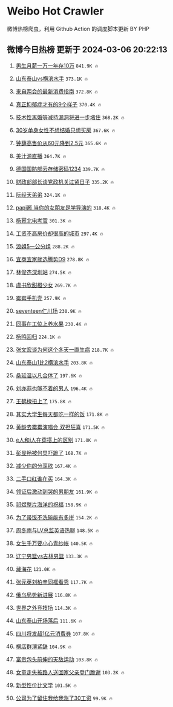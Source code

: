 # Weibo Hot Crawler 



微博热榜爬虫，利用 Github Action 的调度脚本更新 BY PHP 


## 微博今日热榜 更新于 2024-03-06 20:22:13 
1. [男生月薪一万一年存10万](https://s.weibo.com/weibo?q=%23%E7%94%B7%E7%94%9F%E6%9C%88%E8%96%AA%E4%B8%80%E4%B8%87%E4%B8%80%E5%B9%B4%E5%AD%9810%E4%B8%87%23&t=31&band_rank=1&Refer=top) `841.9K 🔥` 

1. [山东泰山vs横滨水手](https://s.weibo.com/weibo?q=%23%E5%B1%B1%E4%B8%9C%E6%B3%B0%E5%B1%B1vs%E6%A8%AA%E6%BB%A8%E6%B0%B4%E6%89%8B%23&t=31&band_rank=2&Refer=top) `373.1K 🔥` 

1. [来自两会的最新消费指南](https://s.weibo.com/weibo?q=%23%E6%9D%A5%E8%87%AA%E4%B8%A4%E4%BC%9A%E7%9A%84%E6%9C%80%E6%96%B0%E6%B6%88%E8%B4%B9%E6%8C%87%E5%8D%97%23&t=31&band_rank=3&Refer=top) `372.8K 🔥` 

1. [真正抑郁症才有的9个样子](https://s.weibo.com/weibo?q=%E7%9C%9F%E6%AD%A3%E6%8A%91%E9%83%81%E7%97%87%E6%89%8D%E6%9C%89%E7%9A%849%E4%B8%AA%E6%A0%B7%E5%AD%90&t=31&band_rank=4&Refer=top) `370.4K 🔥` 

1. [技术性离婚等减持漏洞将进一步堵住](https://s.weibo.com/weibo?q=%23%E6%8A%80%E6%9C%AF%E6%80%A7%E7%A6%BB%E5%A9%9A%E7%AD%89%E5%87%8F%E6%8C%81%E6%BC%8F%E6%B4%9E%E5%B0%86%E8%BF%9B%E4%B8%80%E6%AD%A5%E5%A0%B5%E4%BD%8F%23&t=31&band_rank=5&Refer=top) `368.2K 🔥` 

1. [30岁单身女性不想结婚只想买房](https://s.weibo.com/weibo?q=%2330%E5%B2%81%E5%8D%95%E8%BA%AB%E5%A5%B3%E6%80%A7%E4%B8%8D%E6%83%B3%E7%BB%93%E5%A9%9A%E5%8F%AA%E6%83%B3%E4%B9%B0%E6%88%BF%23&t=31&band_rank=6&Refer=top) `367.6K 🔥` 

1. [钟薛高售价从60元降到2.5元](https://s.weibo.com/weibo?q=%23%E9%92%9F%E8%96%9B%E9%AB%98%E5%94%AE%E4%BB%B7%E4%BB%8E60%E5%85%83%E9%99%8D%E5%88%B02.5%E5%85%83%23&t=31&band_rank=7&Refer=top) `365.6K 🔥` 

1. [美汁源直播](https://s.weibo.com/weibo?q=%E7%BE%8E%E6%B1%81%E6%BA%90%E7%9B%B4%E6%92%AD&t=31&band_rank=8&Refer=top) `364.7K 🔥` 

1. [德国国防部云存储密码1234](https://s.weibo.com/weibo?q=%23%E5%BE%B7%E5%9B%BD%E5%9B%BD%E9%98%B2%E9%83%A8%E4%BA%91%E5%AD%98%E5%82%A8%E5%AF%86%E7%A0%811234%23&t=31&band_rank=9&Refer=top) `339.7K 🔥` 

1. [财政部部长谈党政机关过紧日子](https://s.weibo.com/weibo?q=%23%E8%B4%A2%E6%94%BF%E9%83%A8%E9%83%A8%E9%95%BF%E8%B0%88%E5%85%9A%E6%94%BF%E6%9C%BA%E5%85%B3%E8%BF%87%E7%B4%A7%E6%97%A5%E5%AD%90%23&t=31&band_rank=10&Refer=top) `335.2K 🔥` 

1. [阮经天弟弟](https://s.weibo.com/weibo?q=%E9%98%AE%E7%BB%8F%E5%A4%A9%E5%BC%9F%E5%BC%9F&t=31&band_rank=11&Refer=top) `324.1K 🔥` 

1. [papi酱 当你的女朋友是学导演的](https://s.weibo.com/weibo?q=papi%E9%85%B1%20%E5%BD%93%E4%BD%A0%E7%9A%84%E5%A5%B3%E6%9C%8B%E5%8F%8B%E6%98%AF%E5%AD%A6%E5%AF%BC%E6%BC%94%E7%9A%84&t=31&band_rank=12&Refer=top) `318.4K 🔥` 

1. [杨幂北电考官](https://s.weibo.com/weibo?q=%23%E6%9D%A8%E5%B9%82%E5%8C%97%E7%94%B5%E8%80%83%E5%AE%98%23&t=31&band_rank=13&Refer=top) `301.3K 🔥` 

1. [工资不高房价却很高的城市](https://s.weibo.com/weibo?q=%23%E5%B7%A5%E8%B5%84%E4%B8%8D%E9%AB%98%E6%88%BF%E4%BB%B7%E5%8D%B4%E5%BE%88%E9%AB%98%E7%9A%84%E5%9F%8E%E5%B8%82%23&t=31&band_rank=14&Refer=top) `297.4K 🔥` 

1. [浪姐5一公分组](https://s.weibo.com/weibo?q=%23%E6%B5%AA%E5%A7%905%E4%B8%80%E5%85%AC%E5%88%86%E7%BB%84%23&t=31&band_rank=15&Refer=top) `288.2K 🔥` 

1. [宜商宜家就选腾势D9](https://s.weibo.com/weibo?q=%23%E5%AE%9C%E5%95%86%E5%AE%9C%E5%AE%B6%E5%B0%B1%E9%80%89%E8%85%BE%E5%8A%BFD9%23&t=31&band_rank=16&Refer=top) `278.8K 🔥` 

1. [林俊杰深圳站](https://s.weibo.com/weibo?q=%E6%9E%97%E4%BF%8A%E6%9D%B0%E6%B7%B1%E5%9C%B3%E7%AB%99&t=31&band_rank=17&Refer=top) `274.5K 🔥` 

1. [虞书欣甜橙少女](https://s.weibo.com/weibo?q=%23%E8%99%9E%E4%B9%A6%E6%AC%A3%E7%94%9C%E6%A9%99%E5%B0%91%E5%A5%B3%23&t=31&band_rank=18&Refer=top) `269.7K 🔥` 

1. [霉霉手机壳](https://s.weibo.com/weibo?q=%E9%9C%89%E9%9C%89%E6%89%8B%E6%9C%BA%E5%A3%B3&t=31&band_rank=19&Refer=top) `257.9K 🔥` 

1. [seventeen仁川场](https://s.weibo.com/weibo?q=seventeen%E4%BB%81%E5%B7%9D%E5%9C%BA&t=31&band_rank=20&Refer=top) `230.9K 🔥` 

1. [同事在工位上养水果](https://s.weibo.com/weibo?q=%23%E5%90%8C%E4%BA%8B%E5%9C%A8%E5%B7%A5%E4%BD%8D%E4%B8%8A%E5%85%BB%E6%B0%B4%E6%9E%9C%23&t=31&band_rank=21&Refer=top) `230.4K 🔥` 

1. [杨鸣回归](https://s.weibo.com/weibo?q=%E6%9D%A8%E9%B8%A3%E5%9B%9E%E5%BD%92&t=31&band_rank=22&Refer=top) `224.1K 🔥` 

1. [张文宏谈为何这个冬天一直生病](https://s.weibo.com/weibo?q=%23%E5%BC%A0%E6%96%87%E5%AE%8F%E8%B0%88%E4%B8%BA%E4%BD%95%E8%BF%99%E4%B8%AA%E5%86%AC%E5%A4%A9%E4%B8%80%E7%9B%B4%E7%94%9F%E7%97%85%23&t=31&band_rank=23&Refer=top) `218.7K 🔥` 

1. [山东泰山1比2横滨水手](https://s.weibo.com/weibo?q=%23%E5%B1%B1%E4%B8%9C%E6%B3%B0%E5%B1%B11%E6%AF%942%E6%A8%AA%E6%BB%A8%E6%B0%B4%E6%89%8B%23&t=31&band_rank=24&Refer=top) `203.8K 🔥` 

1. [桑延温以凡合体了](https://s.weibo.com/weibo?q=%23%E6%A1%91%E5%BB%B6%E6%B8%A9%E4%BB%A5%E5%87%A1%E5%90%88%E4%BD%93%E4%BA%86%23&t=31&band_rank=25&Refer=top) `197.6K 🔥` 

1. [刘亦菲也够不着的男人](https://s.weibo.com/weibo?q=%23%E5%88%98%E4%BA%A6%E8%8F%B2%E4%B9%9F%E5%A4%9F%E4%B8%8D%E7%9D%80%E7%9A%84%E7%94%B7%E4%BA%BA%23&t=31&band_rank=26&Refer=top) `196.4K 🔥` 

1. [王鹤棣扭上了](https://s.weibo.com/weibo?q=%E7%8E%8B%E9%B9%A4%E6%A3%A3%E6%89%AD%E4%B8%8A%E4%BA%86&t=31&band_rank=27&Refer=top) `175.8K 🔥` 

1. [其实大学生每天都吃一样的饭](https://s.weibo.com/weibo?q=%23%E5%85%B6%E5%AE%9E%E5%A4%A7%E5%AD%A6%E7%94%9F%E6%AF%8F%E5%A4%A9%E9%83%BD%E5%90%83%E4%B8%80%E6%A0%B7%E7%9A%84%E9%A5%AD%23&t=31&band_rank=28&Refer=top) `171.8K 🔥` 

1. [黄龄去霉霉演唱会 双担狂喜](https://s.weibo.com/weibo?q=%E9%BB%84%E9%BE%84%E5%8E%BB%E9%9C%89%E9%9C%89%E6%BC%94%E5%94%B1%E4%BC%9A%20%E5%8F%8C%E6%8B%85%E7%8B%82%E5%96%9C&t=31&band_rank=29&Refer=top) `171.5K 🔥` 

1. [e人和i人在穿搭上的区别](https://s.weibo.com/weibo?q=%23e%E4%BA%BA%E5%92%8Ci%E4%BA%BA%E5%9C%A8%E7%A9%BF%E6%90%AD%E4%B8%8A%E7%9A%84%E5%8C%BA%E5%88%AB%23&t=31&band_rank=30&Refer=top) `171.0K 🔥` 

1. [彭昱畅被何炅吓跪了](https://s.weibo.com/weibo?q=%23%E5%BD%AD%E6%98%B1%E7%95%85%E8%A2%AB%E4%BD%95%E7%82%85%E5%90%93%E8%B7%AA%E4%BA%86%23&t=31&band_rank=31&Refer=top) `168.7K 🔥` 

1. [减少你的分享欲](https://s.weibo.com/weibo?q=%E5%87%8F%E5%B0%91%E4%BD%A0%E7%9A%84%E5%88%86%E4%BA%AB%E6%AC%B2&t=31&band_rank=32&Refer=top) `167.4K 🔥` 

1. [二手口红谁在买](https://s.weibo.com/weibo?q=%23%E4%BA%8C%E6%89%8B%E5%8F%A3%E7%BA%A2%E8%B0%81%E5%9C%A8%E4%B9%B0%23&t=31&band_rank=33&Refer=top) `164.3K 🔥` 

1. [领证后激动到哭的男朋友](https://s.weibo.com/weibo?q=%E9%A2%86%E8%AF%81%E5%90%8E%E6%BF%80%E5%8A%A8%E5%88%B0%E5%93%AD%E7%9A%84%E7%94%B7%E6%9C%8B%E5%8F%8B&t=31&band_rank=34&Refer=top) `161.9K 🔥` 

1. [祁煜整片海洋的祝福](https://s.weibo.com/weibo?q=%23%E7%A5%81%E7%85%9C%E6%95%B4%E7%89%87%E6%B5%B7%E6%B4%8B%E7%9A%84%E7%A5%9D%E7%A6%8F%23&t=31&band_rank=35&Refer=top) `158.9K 🔥` 

1. [为了带饭不洗碗能有多拼](https://s.weibo.com/weibo?q=%E4%B8%BA%E4%BA%86%E5%B8%A6%E9%A5%AD%E4%B8%8D%E6%B4%97%E7%A2%97%E8%83%BD%E6%9C%89%E5%A4%9A%E6%8B%BC&t=31&band_rank=36&Refer=top) `154.2K 🔥` 

1. [周冬雨与LV总监英语热聊](https://s.weibo.com/weibo?q=%23%E5%91%A8%E5%86%AC%E9%9B%A8%E4%B8%8ELV%E6%80%BB%E7%9B%91%E8%8B%B1%E8%AF%AD%E7%83%AD%E8%81%8A%23&t=31&band_rank=37&Refer=top) `148.5K 🔥` 

1. [女生千万要小心青纱帐](https://s.weibo.com/weibo?q=%E5%A5%B3%E7%94%9F%E5%8D%83%E4%B8%87%E8%A6%81%E5%B0%8F%E5%BF%83%E9%9D%92%E7%BA%B1%E5%B8%90&t=31&band_rank=38&Refer=top) `140.5K 🔥` 

1. [辽宁男篮vs吉林男篮](https://s.weibo.com/weibo?q=%23%E8%BE%BD%E5%AE%81%E7%94%B7%E7%AF%AEvs%E5%90%89%E6%9E%97%E7%94%B7%E7%AF%AE%23&t=31&band_rank=39&Refer=top) `133.3K 🔥` 

1. [藏海花](https://s.weibo.com/weibo?q=%E8%97%8F%E6%B5%B7%E8%8A%B1&t=31&band_rank=40&Refer=top) `121.0K 🔥` 

1. [张元英刘柏辛同框看秀](https://s.weibo.com/weibo?q=%23%E5%BC%A0%E5%85%83%E8%8B%B1%E5%88%98%E6%9F%8F%E8%BE%9B%E5%90%8C%E6%A1%86%E7%9C%8B%E7%A7%80%23&t=31&band_rank=41&Refer=top) `117.7K 🔥` 

1. [俄乌局势新进展](https://s.weibo.com/weibo?q=%23%E4%BF%84%E4%B9%8C%E5%B1%80%E5%8A%BF%E6%96%B0%E8%BF%9B%E5%B1%95%23&t=31&band_rank=42&Refer=top) `116.8K 🔥` 

1. [世界之外竞技场](https://s.weibo.com/weibo?q=%E4%B8%96%E7%95%8C%E4%B9%8B%E5%A4%96%E7%AB%9E%E6%8A%80%E5%9C%BA&t=31&band_rank=43&Refer=top) `114.3K 🔥` 

1. [山东泰山开场落后](https://s.weibo.com/weibo?q=%23%E5%B1%B1%E4%B8%9C%E6%B3%B0%E5%B1%B1%E5%BC%80%E5%9C%BA%E8%90%BD%E5%90%8E%23&t=31&band_rank=44&Refer=top) `111.6K 🔥` 

1. [四川将发超1亿元消费券](https://s.weibo.com/weibo?q=%23%E5%9B%9B%E5%B7%9D%E5%B0%86%E5%8F%91%E8%B6%851%E4%BA%BF%E5%85%83%E6%B6%88%E8%B4%B9%E5%88%B8%23&t=31&band_rank=45&Refer=top) `107.8K 🔥` 

1. [横店群演紧缺](https://s.weibo.com/weibo?q=%23%E6%A8%AA%E5%BA%97%E7%BE%A4%E6%BC%94%E7%B4%A7%E7%BC%BA%23&t=31&band_rank=46&Refer=top) `104.9K 🔥` 

1. [富贵包头前伸的天敌运动](https://s.weibo.com/weibo?q=%E5%AF%8C%E8%B4%B5%E5%8C%85%E5%A4%B4%E5%89%8D%E4%BC%B8%E7%9A%84%E5%A4%A9%E6%95%8C%E8%BF%90%E5%8A%A8&t=31&band_rank=47&Refer=top) `103.8K 🔥` 

1. [女童走失被路人送回家父亲登门跪谢](https://s.weibo.com/weibo?q=%23%E5%A5%B3%E7%AB%A5%E8%B5%B0%E5%A4%B1%E8%A2%AB%E8%B7%AF%E4%BA%BA%E9%80%81%E5%9B%9E%E5%AE%B6%E7%88%B6%E4%BA%B2%E7%99%BB%E9%97%A8%E8%B7%AA%E8%B0%A2%23&t=31&band_rank=48&Refer=top) `103.2K 🔥` 

1. [新型性价比文学](https://s.weibo.com/weibo?q=%E6%96%B0%E5%9E%8B%E6%80%A7%E4%BB%B7%E6%AF%94%E6%96%87%E5%AD%A6&t=31&band_rank=49&Refer=top) `101.5K 🔥` 

1. [公司为了留住我给我涨了30工资](https://s.weibo.com/weibo?q=%23%E5%85%AC%E5%8F%B8%E4%B8%BA%E4%BA%86%E7%95%99%E4%BD%8F%E6%88%91%E7%BB%99%E6%88%91%E6%B6%A8%E4%BA%8630%E5%B7%A5%E8%B5%84%23&t=31&band_rank=50&Refer=top) `99.9K 🔥` 

